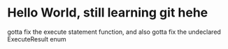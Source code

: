 # Hello World, still learning git hehe
gotta fix the execute statement function, and also gotta fix the undeclared ExecuteResult enum
